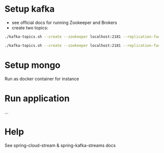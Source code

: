 # Setup kafka

* see official docs for running Zookeeper and Brokers
* create two topics:
```bash
./kafka-topics.sh --create --zookeeper localhost:2181 --replication-factor 3 --partitions 3 --topic limits
```

```bash
./kafka-topics.sh --create --zookeeper localhost:2181 --replication-factor 3 --partitions 3 --topic limits-log
```

# Setup mongo
Run as docker container for instance

# Run application
...

# Help
See spring-cloud-stream & spring-kafka-streams docs
